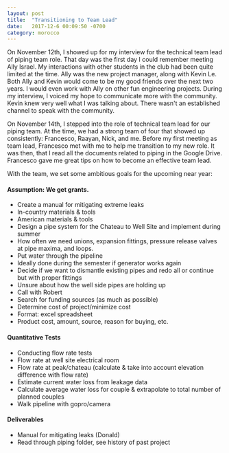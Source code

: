 ```yaml
---
layout: post
title:  "Transitioning to Team Lead"
date:   2017-12-6 00:09:50 -0700
category: morocco
---
```


On November 12th, I showed up for my interview for the technical team lead of piping team role. That day was the first day I could remember meeting Ally Israel. My interactions with other students in the club had been quite limited at the time. Ally was the new project manager, along with Kevin Le. Both Ally and Kevin would come to be my good friends over the next two years. I would even work with Ally on other fun engineering projects. During my interview, I voiced my hope to communicate more with the community. Kevin knew very well what I was talking about. There wasn't an established channel to speak with the community. 

On November 14th, I stepped into the role of technical team lead for our piping team. At the time, we had a strong team of four that showed up consistently: Francesco, Raayan, Nick, and me. Before my first meeting as team lead, Francesco met with me to help me transition to my new role. It was then, that I read all the documents related to piping in the Google Drive. Francesco gave me great tips on how to become an effective team lead.

With the team, we set some ambitious goals for the upcoming near year:

#### Assumption: We get grants.

+ Create a manual for mitigating extreme leaks
+ In-country materials & tools
+ American materials & tools
+ Design a pipe system for the Chateau to Well Site and implement during summer
+ How often we need unions, expansion fittings, pressure release valves at pipe maxima, and loops.
+ Put water through the pipeline
+ Ideally done during the semester if generator works again
+ Decide if we want to dismantle existing pipes and redo all or continue but with proper fittings
+ Unsure about how the well side pipes are holding up
+ Call with Robert
+ Search for funding sources (as much as possible)
+ Determine cost of project/minimize cost
+ Format: excel spreadsheet
+ Product cost, amount, source, reason for buying, etc.

#### Quantitative Tests
+ Conducting flow rate tests
+ Flow rate at well site electrical room
+ Flow rate at peak/chateau (calculate & take into account elevation difference with flow rate)
+ Estimate current water loss from leakage data
+ Calculate average water loss for couple & extrapolate to total number of planned couples
+ Walk pipeline with gopro/camera

#### Deliverables
+ Manual for mitigating leaks (Donald)
+ Read through piping folder, see history of past project